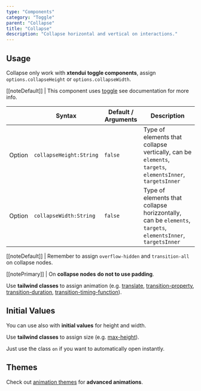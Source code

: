 ```yaml
---
type: "Components"
category: "Toggle"
parent: "Collapse"
title: "Collapse"
description: "Collapse horizontal and vertical on interactions."
---
```


## Usage

Collapse only work with **xtendui toggle components**, assign `options.collapseHeight` or `options.collapseWidth`.

[[noteDefault]]
| This component uses [toggle](/components/toggle) see documentation for more info.

<div class="xt-overflow-sub overflow-y-hidden overflow-x-scroll my-5 xt-my-auto w-full">

|                         | Syntax                                    | Default / Arguments                       | Description                   |
| ----------------------- | ----------------------------------------- | ----------------------------- | ----------------------------- |
| Option                    | `collapseHeight:String`                          | `false`        | Type of elements that collapse vertically, can be `elements`, `targets`, `elementsInner`, `targetsInner`           |
| Option                    | `collapseWidth:String`                          | `false`        | Type of elements that collapse horizzontally, can be `elements`, `targets`, `elementsInner`, `targetsInner`           |

</div>

[[noteDefault]]
| Remember to assign `overflow-hidden` and `transition-all` on collapse nodes.

[[notePrimary]]
| On **collapse nodes** **do not to use padding**.

Use **tailwind classes** to assign animation (e.g. [translate](https://tailwindcss.com/docs/translate), [transition-property](https://tailwindcss.com/docs/transition-property), [transition-duration](https://tailwindcss.com/docs/transition-duration), [transition-timing-function](https://tailwindcss.com/docs/transition-timing-function)).


<demo>
  <demoinline src="demos/components/collapse/height">
  </demoinline>
  <demoinline src="demos/components/collapse/width">
  </demoinline>
</demo>

## Initial Values

You can use also with **initial values** for height and width.

Use **tailwind classes** to assign size (e.g. [max-height](https://tailwindcss.com/docs/max-height)).

Just use the class `on` if you want to automatically open instantly.

<demo>
  <demoinline src="demos/components/collapse/initial">
  </demoinline>
</demo>

## Themes

Check out [animation themes](/themes/animation) for **advanced animations**.

<demo>
  <div class="gatsby_demo_item" data-iframe="demos/themes/animation/collapse-animation-v1">
  </div>
</demo>
